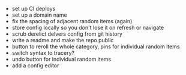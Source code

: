 - set up CI deploys
- set up a domain name
- fix the spacing of adjacent random items (again)
- store config locally so you don't lose it on refresh or navigate
- scrub derelict delvers config from git history
- write a readme and make the repo public
- button to reroll the whole category, pins for individual random items
- switch syntax to tracery?
- undo button for individual random items
- add a config editor